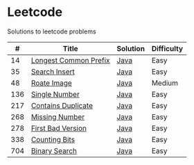 # Leetcode
Solutions to leetcode problems

| # | Title | Solution | Difficulty |
|---| ----- | -------- | ---------- |
|14|[Longest Common Prefix](https://leetcode.com/problems/longest-common-prefix/)|[Java](Algorithm/Java/LongestCommonPrefix.java)|Easy|
|35|[Search Insert](https://leetcode.com/problems/search-insert-position/)|[Java](Algorithm/Java/SearchInsert.java)|Easy|
|48|[Roate Image](https://leetcode.com/problems/rotate-image/) | [Java](Algorithm/Java/RotateImage.java)|Medium|
|136|[Single Number](https://leetcode.com/problems/single-number/)|[Java](Algorithm/Java/SingleNumber.java)|Easy|
|217|[Contains Duplicate](https://leetcode.com/problems/contains-duplicate/)|[Java](Algorithm/Java/ContainsDuplicate.java)|Easy|
|268|[Missing Number](https://leetcode.com/problems/missing-number/)|[Java](Algorithm/Java/LongestCommonPrefix.java)|Easy|
|278|[First Bad Version](https://leetcode.com/problems/first-bad-version/)|[Java](Algorithm/Java/FirstBadVersion.java)|Easy|
|338|[Counting Bits](https://leetcode.com/problems/counting-bits/)|[Java](Algorithm/Java/CountingBits.Java)|Easy|
|704|[Binary Search](https://leetcode.com/problems/binary-search/)|[Java](Algorithm/Java/BinarySearch.java)|Easy|

